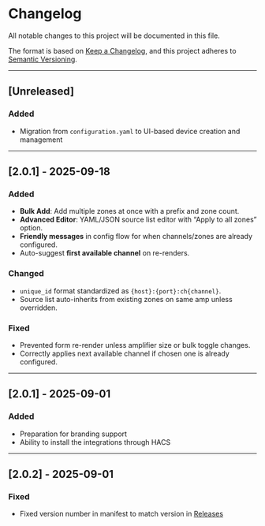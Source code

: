 # Changelog
All notable changes to this project will be documented in this file.

The format is based on [Keep a Changelog](https://keepachangelog.com/en/1.1.0/),
and this project adheres to [Semantic Versioning](https://semver.org/spec/v2.0.0.html).

---

## [Unreleased]
### Added
- Migration from `configuration.yaml` to UI-based device creation and management

---

## [2.0.1] - 2025-09-18
### Added
- **Bulk Add**: Add multiple zones at once with a prefix and zone count.
- **Advanced Editor**: YAML/JSON source list editor with “Apply to all zones” option.
- **Friendly messages** in config flow for when channels/zones are already configured.
- Auto-suggest **first available channel** on re-renders.

### Changed
- `unique_id` format standardized as `{host}:{port}:ch{channel}`.
- Source list auto-inherits from existing zones on same amp unless overridden.

### Fixed
- Prevented form re-render unless amplifier size or bulk toggle changes.
- Correctly applies next available channel if chosen one is already configured.

---

## [2.0.1] - 2025-09-01
### Added
- Preparation for branding support
- Ability to install the integrations through HACS

---

## [2.0.2] - 2025-09-01
### Fixed
- Fixed version number in manifest to match version in [Releases](https://github.com/OtisPresley/control4-mediaplayer/releases)

